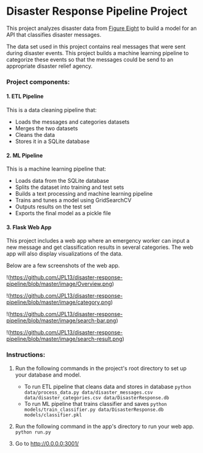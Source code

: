 # Disaster Response Pipeline Project

This project analyzes disaster data from [Figure Eight](https://appen.com) to build a model for an API that classifies disaster messages.

The data set used in this project contains real messages that were sent during disaster events. This project builds a machine learning pipeline to categorize these events so that the messages could be send to an appropriate disaster relief agency.


### Project components:

#### 1. ETL Pipeline
This is a data cleaning pipeline that:
- Loads the messages and categories datasets
- Merges the two datasets
- Cleans the data
- Stores it in a SQLite database

#### 2. ML Pipeline
This is a machine learning pipeline that:

- Loads data from the SQLite database
- Splits the dataset into training and test sets
- Builds a text processing and machine learning pipeline
- Trains and tunes a model using GridSearchCV
- Outputs results on the test set
- Exports the final model as a pickle file

#### 3. Flask Web App
This project includes a web app where an emergency worker can input a new message and get classification results in several categories. 
The web app will also display visualizations of the data.

Below are a few screenshots of the web app.

!(https://github.com/JPL13/disaster-response-pipeline/blob/master/image/Overview.png)

!(https://github.com/JPL13/disaster-response-pipeline/blob/master/image/category.png)

!(https://github.com/JPL13/disaster-response-pipeline/blob/master/image/search-bar.png)

!(https://github.com/JPL13/disaster-response-pipeline/blob/master/image/search-result.png)


### Instructions:
1. Run the following commands in the project's root directory to set up your database and model.

    - To run ETL pipeline that cleans data and stores in database
        `python data/process_data.py data/disaster_messages.csv data/disaster_categories.csv data/DisasterResponse.db`
    - To run ML pipeline that trains classifier and saves
        `python models/train_classifier.py data/DisasterResponse.db models/classifier.pkl`

2. Run the following command in the app's directory to run your web app.
    `python run.py`

3. Go to http://0.0.0.0:3001/
